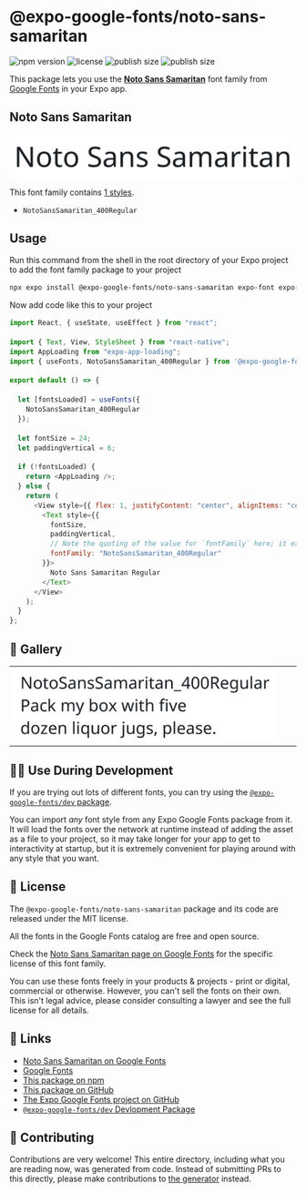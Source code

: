 # @expo-google-fonts/noto-sans-samaritan

![npm version](https://flat.badgen.net/npm/v/@expo-google-fonts/noto-sans-samaritan)
![license](https://flat.badgen.net/github/license/expo/google-fonts)
![publish size](https://flat.badgen.net/packagephobia/install/@expo-google-fonts/noto-sans-samaritan)
![publish size](https://flat.badgen.net/packagephobia/publish/@expo-google-fonts/noto-sans-samaritan)

This package lets you use the [**Noto Sans Samaritan**](https://fonts.google.com/specimen/Noto+Sans+Samaritan) font family from [Google Fonts](https://fonts.google.com/) in your Expo app.

## Noto Sans Samaritan

![Noto Sans Samaritan](./font-family.png)

This font family contains [1 styles](#-gallery).

- `NotoSansSamaritan_400Regular`

## Usage

Run this command from the shell in the root directory of your Expo project to add the font family package to your project

```sh
npx expo install @expo-google-fonts/noto-sans-samaritan expo-font expo-app-loading
```

Now add code like this to your project

```js
import React, { useState, useEffect } from "react";

import { Text, View, StyleSheet } from "react-native";
import AppLoading from "expo-app-loading";
import { useFonts, NotoSansSamaritan_400Regular } from '@expo-google-fonts/noto-sans-samaritan';

export default () => {

  let [fontsLoaded] = useFonts({
    NotoSansSamaritan_400Regular
  });

  let fontSize = 24;
  let paddingVertical = 6;

  if (!fontsLoaded) {
    return <AppLoading />;
  } else {
    return (
      <View style={{ flex: 1, justifyContent: "center", alignItems: "center" }}>
        <Text style={{
          fontSize,
          paddingVertical,
          // Note the quoting of the value for `fontFamily` here; it expects a string!
          fontFamily: "NotoSansSamaritan_400Regular"
        }}>
          Noto Sans Samaritan Regular
        </Text>
      </View>
    );
  }
};
```

## 🔡 Gallery


||||
|-|-|-|
|![NotoSansSamaritan_400Regular](./NotoSansSamaritan_400Regular.ttf.png)||||


## 👩‍💻 Use During Development

If you are trying out lots of different fonts, you can try using the [`@expo-google-fonts/dev` package](https://github.com/expo/google-fonts/tree/master/font-packages/dev#readme).

You can import _any_ font style from any Expo Google Fonts package from it. It will load the fonts over the network at runtime instead of adding the asset as a file to your project, so it may take longer for your app to get to interactivity at startup, but it is extremely convenient for playing around with any style that you want.


## 📖 License

The `@expo-google-fonts/noto-sans-samaritan` package and its code are released under the MIT license.

All the fonts in the Google Fonts catalog are free and open source.

Check the [Noto Sans Samaritan page on Google Fonts](https://fonts.google.com/specimen/Noto+Sans+Samaritan) for the specific license of this font family.

You can use these fonts freely in your products & projects - print or digital, commercial or otherwise. However, you can't sell the fonts on their own. This isn't legal advice, please consider consulting a lawyer and see the full license for all details.

## 🔗 Links

- [Noto Sans Samaritan on Google Fonts](https://fonts.google.com/specimen/Noto+Sans+Samaritan)
- [Google Fonts](https://fonts.google.com/)
- [This package on npm](https://www.npmjs.com/package/@expo-google-fonts/noto-sans-samaritan)
- [This package on GitHub](https://github.com/expo/google-fonts/tree/master/font-packages/noto-sans-samaritan)
- [The Expo Google Fonts project on GitHub](https://github.com/expo/google-fonts)
- [`@expo-google-fonts/dev` Devlopment Package](https://github.com/expo/google-fonts/tree/master/font-packages/dev)

## 🤝 Contributing

Contributions are very welcome! This entire directory, including what you are reading now, was generated from code. Instead of submitting PRs to this directly, please make contributions to [the generator](https://github.com/expo/google-fonts/tree/master/packages/generator) instead.
